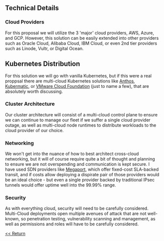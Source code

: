 ## Technical Details

### Cloud Providers

For this proposal we will utilize the 3 'major' cloud providers, AWS, Azure, and GCP. However, this solution can be easily extended into other providers such as Oracle Cloud, Alibaba Cloud, IBM Cloud, or even 2nd tier providers such as Linode, Vultr, or Digital Ocean.

## Kubernetes Distribution

For this solution we will go with vanilla Kubernetes, but if this were a real proppsal there are multi-cloud Kubernetes solutions like [Anthos](https://cloud.google.com/anthos), [Kubermatic](https://www.kubermatic.com/), or [VMware Cloud Foundation](https://www.vmware.com/products/cloud-foundation.html) (just to name a few), that are absolutely worth discussing.


### Cluster Architecture

Our cluster architecture will consist of a multi-cloud control plane to ensure we can continue to manage our fleet if we suffer a single cloud provider outage, as well as multi-cloud node runtimes to distribute workloads to the cloud provider of our choice.

### Networking

We won't get into the nuance of how to best architect cross-cloud networking, but it will of course require quite a bit of thought and planning to ensure we are not overspending and communication is kept secure. I have used SDN providers like [Megaport](https://www.megaport.com/services/cloud-connectivity/), which offer fixed-cost SLA-backed transit, and if costs allow deploying a dispirate pair of those providers would be an ideal choice - but even a single provider backed by traditional IPsec tunnels would offer uptime well into the 99.99% range.

### Security

As with everything cloud, security will need to be carefully considered. Multi-Cloud deployments open multiple avenues of attack that are not well-known, so penetration testing, vulnerability scanning and management, as well as permissions and roles will have to be carefully considered.

[<< Return](./index.md#table-of-contents)